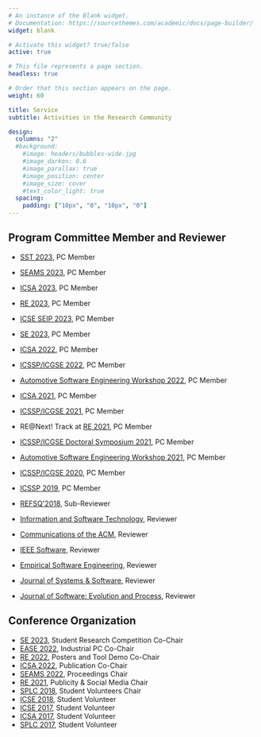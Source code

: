 ```yaml
---
# An instance of the Blank widget.
# Documentation: https://sourcethemes.com/academic/docs/page-builder/
widget: blank

# Activate this widget? true/false
active: true

# This file represents a page section.
headless: true

# Order that this section appears on the page.
weight: 60

title: Service
subtitle: Activities in the Research Community

design:
  columns: "2"
  #background:
    #image: headers/bubbles-wide.jpg
    #image_darken: 0.6
    #image_parallax: true
    #image_position: center
    #image_size: cover
    #text_color_light: true
  spacing:
    padding: ["10px", "0", "10px", "0"]
---
```

## Program Committee Member and Reviewer
* [SST 2023](https://sst23.xitaso.com/), PC Member
* [SEAMS 2023](https://conf.researchr.org/home/seams-2023), PC Member
* [ICSA 2023](https://icsa-conferences.org/2023/), PC Member
* [RE 2023](https://conf.researchr.org/home/RE-2022), PC Member
* [ICSE SEIP 2023](https://conf.researchr.org/track/icse-2023/icse-2023-SEIP), PC Member
* [SE 2023](https://se-2023.gi.de/), PC Member
* [ICSA 2022](https://icsa-conferences.org/2022/), PC Member
* [ICSSP/ICGSE 2022](https://resources.sei.cmu.edu/news-events/events/icssp/), PC Member
* [Automotive Software Engineering Workshop 2022](https://ase-workshop.github.io/2022/), PC Member
* [ICSA 2021](https://icsa-conferences.org/2021/), PC Member
* [ICSSP/ICGSE 2021](https://conf.researchr.org/series/icssp%2Bicgse), PC Member
* RE@Next! Track at [RE 2021](https://conf.researchr.org/home/RE-2021), PC Member
* [ICSSP/ICGSE Doctoral Symposium 2021](https://conf.researchr.org/series/icssp%2Bicgse), PC Member
* [Automotive Software Engineering Workshop 2021](https://ase-workshop.github.io/2021/), PC Member
* [ICSSP/ICGSE 2020](https://conf.researchr.org/series/icssp%2Bicgse), PC Member
* [ICSSP 2019](https://2019.icse-conferences.org/track/icssp-2019-papers), PC Member
* [REFSQ'2018](https://refsq.upc.edu/2015/2018/welcome/index.html), Sub-Reviewer

* [Information and Software Technology](), Reviewer
* [Communications of the ACM](), Reviewer
* [IEEE Software](https://www.computer.org/csdl/magazine/so), Reviewer
* [Empirical Software Engineering](https://www.springer.com/journal/10664), Reviewer
* [Journal of Systems & Software](https://www.journals.elsevier.com/journal-of-systems-and-software), Reviewer
* [Journal of Software: Evolution and Process](https://onlinelibrary.wiley.com/journal/20477481), Reviewer

## Conference Organization
* [SE 2023](https://se-2023.gi.de/), Student Research Competition Co-Chair
* [EASE 2022](https://conf.researchr.org/home/ease-2022), Industrial PC Co-Chair
* [RE 2022](https://conf.researchr.org/home/RE-2022), Posters and Tool Demo Co-Chair
* [ICSA 2022](https://icsa-conferences.org/2022/), Publication Co-Chair
* [SEAMS 2022](https://conf.researchr.org/home/seams-2022), Proceedings Chair
* [RE 2021](https://conf.researchr.org/home/RE-2021), Publicity \& Social Media Chair
* [SPLC 2018](https://splc.net/), Student Volunteers Chair
* [ICSE 2018](https://www.icse2018.org/), Student Volunteer
* [ICSE 2017](https://icse2017.gatech.edu/), Student Volunteer
* [ICSA 2017](https://icsa-conferences.org/), Student Volunteer
* [SPLC 2017](https://splc.net/), Student Volunteer
